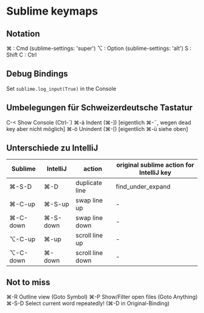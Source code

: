 Sublime keymaps
===============

## Notation

⌘ : Cmd (sublime-settings: 'super')
⌥ : Option (sublime-settings: 'alt')
S : Shift
C : Ctrl


## Debug Bindings

Set `sublime.log_input(True)` in the Console


## Umbelegungen für Schweizerdeutsche Tastatur

C-<     Show Console (Ctrl-`)
⌘-ä     Indent (⌘-])   [eigentlich ⌘-¨, wegen dead key aber nicht möglich]
⌘-ö     Unindent (⌘-[) [eigentlich ⌘-ü siehe oben]


## Unterschiede zu IntelliJ

| Sublime    | IntelliJ   | action            | original sublime action for IntelliJ key  |
| ---------- | ---------- | ----------------- | ----------------------------------------- |
| ⌘-S-D      | ⌘-D        | duplicate line    | find_under_expand                         |
| ⌘-C-up     | ⌘-S-up     | swap line up      | -                                         |
| ⌘-C-down   | ⌘-S-down   | swap line down    | -                                         |
| ⌥-C-up     | ⌘-up       | scroll line up    | -                                         |
| ⌥-C-down   | ⌘-down     | scroll line down  | -                                         |


## Not to miss

⌘-R     Outline view (Goto Symbol)
⌘-P     Show/Filter open files (Goto Anything)
⌘-S-D   Select current word repeatedly! (⌘-D in Original-Binding)
